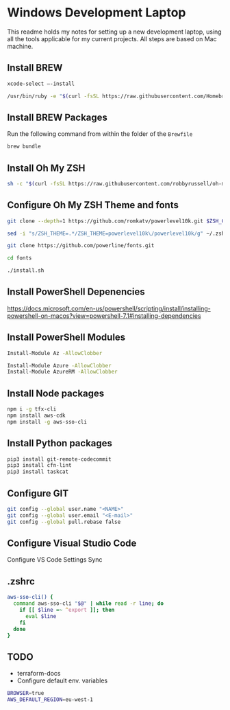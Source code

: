 # Windows Development Laptop

This readme holds my notes for setting up a new development laptop,
using all the tools applicable for my current projects.
All steps are based on Mac machine.

## Install BREW

```bash
xcode-select —-install

/usr/bin/ruby -e "$(curl -fsSL https://raw.githubusercontent.com/Homebrew/install/master/install)"

```

## Install BREW Packages

Run the following command from within the folder of the `Brewfile`

```bash
brew bundle
```

## Install Oh My ZSH

```bash
sh -c "$(curl -fsSL https://raw.githubusercontent.com/robbyrussell/oh-my-zsh/master/tools/install.sh)"
```

## Configure Oh My ZSH Theme and fonts

```bash
git clone --depth=1 https://github.com/romkatv/powerlevel10k.git $ZSH_CUSTOM/themes/powerlevel10k

sed -i "s/ZSH_THEME=.*/ZSH_THEME=powerlevel10k\/powerlevel10k/g" ~/.zshrc

git clone https://github.com/powerline/fonts.git

cd fonts

./install.sh
```

## Install PowerShell Depenencies

<https://docs.microsoft.com/en-us/powershell/scripting/install/installing-powershell-on-macos?view=powershell-7.1#installing-dependencies>

## Install PowerShell Modules

```bash
Install-Module Az -AllowClobber

Install-Module Azure -AllowClobber
Install-Module AzureRM -AllowClobber
```

## Install Node packages

```bash
npm i -g tfx-cli
npm install aws-cdk
npm install -g aws-sso-cli
```

## Install Python packages

```bash
pip3 install git-remote-codecommit
pip3 install cfn-lint
pip3 install taskcat

```

## Configure GIT

```bash
git config --global user.name "<NAME>"
git config --global user.email "<E-mail>"
git config --global pull.rebase false
```

## Configure Visual Studio Code

Configure VS Code Settings Sync

## .zshrc

```bash
aws-sso-cli() {
  command aws-sso-cli "$@" | while read -r line; do
    if [[ $line =~ ^export ]]; then
      eval $line
    fi
  done
}
```

## TODO

* terraform-docs
* Configure default env. variables

```bash
BROWSER=true
AWS_DEFAULT_REGION=eu-west-1
```
